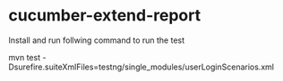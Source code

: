 # cucumber-extend-report

Install and run follwing command to run the test

mvn test -Dsurefire.suiteXmlFiles=testng/single_modules/userLoginScenarios.xml
